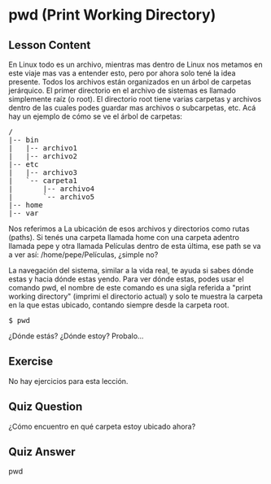 # pwd (Print Working Directory)

## Lesson Content

En Linux todo es un archivo, mientras mas dentro de Linux nos metamos en este viaje mas vas a entender esto, pero por ahora solo tené la idea presente. 
Todos los archivos están organizados en un árbol de carpetas jerárquico. El primer directorio en el archivo de sistemas es llamado simplemente raíz (o root). El directorio root tiene varias carpetas y archivos dentro de las cuales podes guardar mas archivos o subcarpetas, etc. Acá hay un ejemplo de cómo se ve el árbol de carpetas:

<pre>/
|-- bin
|   |-- archivo1
|   |-- archivo2
|-- etc
|   |-- archivo3
|   `-- carpeta1
|       |-- archivo4
|       `-- archivo5
|-- home
|-- var
</pre>

Nos referimos a La ubicación de esos archivos y directorios como rutas (paths). Si tenés una carpeta llamada home con una carpeta adentro llamada pepe y otra llamada Películas dentro de esta última, ese path se va a ver así: /home/pepe/Películas, ¿simple no?

La navegación del sistema, similar a la vida real, te ayuda si sabes dónde estas y hacia dónde estas yendo. Para ver dónde estas, podes usar el comando pwd, el nombre de este comando es una sigla referida a "print working directory" (imprimi el directorio actual) y solo te muestra la carpeta en la que estas ubicado, contando siempre desde la carpeta root.

<pre>$ pwd</pre>

¿Dónde estás? ¿Dónde estoy? Probalo...

## Exercise

No hay ejercicios para esta lección.

## Quiz Question

¿Cómo encuentro en qué carpeta estoy ubicado ahora?

## Quiz Answer

pwd
